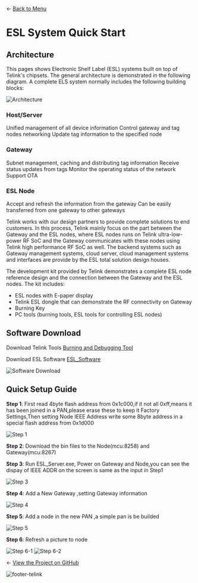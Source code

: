 ← [Back to Menu](https://telinkgithub.github.io/Telink/ "Menu")

# ESL System Quick Start

## Architecture

This pages shows Electronic Shelf Label (ESL) systems built on top of Telink's chipsets. The general architecture is demonstrated in the following diagram. A complete ELS system normally includes the following building blocks:

![Architecture](https://telinkgithub.github.io/Assets/07_Solutions-ESL/20181022-182247.png)

### Host/Server

Unified management of all device information Control gateway and tag nodes networking Update tag information to the specified node

### Gateway

Subnet management, caching and distributing tag information Receive status updates from tags Monitor the operating status of the network Support OTA

### ESL Node

Accept and refresh the information from the gateway Can be easily transferred from one gateway to other gateways

Telink works with our design partners to provide complete solutions to end customers. In this process, Telink mainly focus on the part between the Gateway and the ESL nodes, where ESL nodes runs on Telink ultra-low-power RF SoC and the Gateway communicates with these nodes using Telink high performance RF SoC as well. The backend systems such as Gateway management systems, cloud server, cloud management systems and interfaces are provide by the ESL total solution design houses.

The development kit provided by Telink demonstrates a complete ESL node reference design and the connection between the Gateway and the ESL nodes. The kit includes:

* ESL nodes with E-paper display
* Telink ESL dongle that can demonstrate the RF connectivity on Gateway
* Burning Key
* PC tools (burning tools, ESL tools for controlling ESL nodes)

## Software Download

Download Telink Tools [Burning and Debugging Tool](https://telinkgithub.github.io/Programming-Debugging/)

Download ESL Software [ESL_Software](https://telinkgithub.github.io/Assets/07_Solutions-ESL/ESL_Quick_Guide.zip)

![Software Download](https://telinkgithub.github.io/Assets/07_Solutions-ESL/20181023-101939.png)

## Quick Setup Guide

__Step 1__: First read 4byte flash address from 0x1c000,if it not all 0xff,means it has been joined in a PAN,please erase these to keep it Factory Settings,Then setting Node IEEE Address write some 8byte address in a special flash address from 0x1d000

![Step 1](https://telinkgithub.github.io/Assets/07_Solutions-ESL/20181023-100929.png)

__Step 2__: Download the bin files to the Node(mcu:8258) and Gateway(mcu:8267)

__Step 3__: Run ESL_Server.exe, Power on Gateway and Node,you can see the dispay of IEEE ADDR on the screen is same as the input in Step1

![Step 3](https://telinkgithub.github.io/Assets/07_Solutions-ESL/20181023-093928.png)

__Step 4__: Add a New Gateway ,setting Gateway information

![Step 4](https://telinkgithub.github.io/Assets/07_Solutions-ESL/20181022-192103.png)

__Step 5__: Add a node in the new PAN ,a simple pan is be builded

![Step 5](https://telinkgithub.github.io/Assets/07_Solutions-ESL/20181022-191601.png)

__Step 6__: Refresh a picture to node

![Step 6-1](https://telinkgithub.github.io/Assets/07_Solutions-ESL/20181023-104400.png)
![Step 6-2](https://telinkgithub.github.io/Assets/07_Solutions-ESL/20181023-104931.png)


← [View the Project on GitHub](https://github.com/TelinkGithub/item-4 "Menu")


![footer-telink](https://telinkgithub.github.io/Assets/General/footer.jpg)



